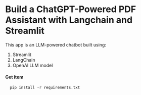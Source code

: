 # Build a ChatGPT-Powered PDF Assistant with Langchain and Streamlit

This app is an LLM-powered chatbot built using:
  1. Streamlit
  2. LangChain
  3. OpenAI LLM model

#### Get item

```http
  pip install -r requirements.txt
```

